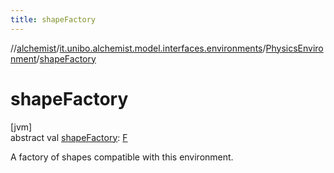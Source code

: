 ```yaml
---
title: shapeFactory
---
```

//[alchemist](../../../index.html)/[it.unibo.alchemist.model.interfaces.environments](../index.html)/[PhysicsEnvironment](index.html)/[shapeFactory](shape-factory.html)



# shapeFactory



[jvm]\
abstract val [shapeFactory](shape-factory.html): [F](index.html)



A factory of shapes compatible with this environment.




